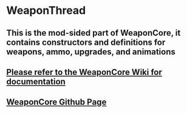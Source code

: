 # WeaponThread

## This is the mod-sided part of WeaponCore, it contains constructors and definitions for weapons, ammo, upgrades, and animations

## [Please refer to the WeaponCore Wiki for documentation](https://github.com/sstixrud/WeaponCore/wiki)

## [WeaponCore Github Page](https://github.com/sstixrud/WeaponCore)
